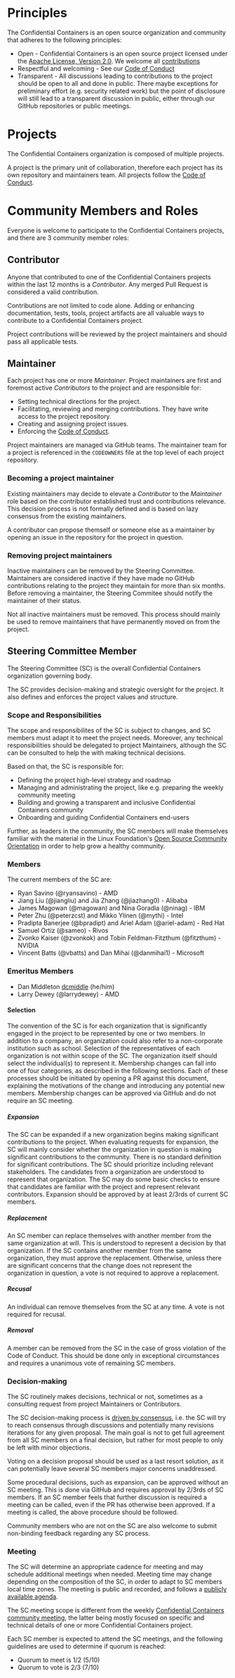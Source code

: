 # Principles

The Confidential Containers is an open source organization and community that adheres to the following principles:

* Open - Confidential Containers is an open source project licensed under the [Apache License, Version 2.0](https://www.apache.org/licenses/LICENSE-2.0).
  We welcome all [contributions](https://github.com/confidential-containers/community/blob/main/CONTRIBUTING.md)
* Respectful and welcoming - See our [Code of Conduct](https://github.com/confidential-containers/community/blob/main/CODE_OF_CONDUCT.md)
* Transparent - All discussions leading to contributions to the project should be open to all and done in public.
  There maybe exceptions for preliminary effort (e.g. security related work) but the point of disclosure will still lead to a transparent discussion in public, either through our GitHub repositories or public meetings.

# Projects

The Confidential Containers organization is composed of multiple projects.

A project is the primary unit of collaboration, therefore each project has its own repository and maintainers team.
All projects follow the [Code of Conduct](https://github.com/confidential-containers/community/blob/main/CODE_OF_CONDUCT.md).

# Community Members and Roles

Everyone is welcome to participate to the Confidential Containers projects, and there are 3 community member roles:

## Contributor

Anyone that contributed to one of the Confidential Containers projects within the last 12 months is a *Contributor*.
Any merged Pull Request is considered a valid contribution.

Contributions are not limited to code alone.
Adding or enhancing documentation, tests, tools, project artifacts are all valuable ways to contribute to a Confidential Containers project.

Project contributions will be reviewed by the project maintainers and should pass all applicable tests.

## Maintainer

Each project has one or more *Maintainer*.
Project maintainers are first and foremost active *Contributors* to the project and are responsible for:

* Setting technical directions for the project.
* Facilitating, reviewing and merging contributions.
  They have write access to the project repository.
* Creating and assigning project issues.
* Enforcing the [Code of Conduct](https://github.com/confidential-containers/community/blob/main/CODE_OF_CONDUCT.md).

Project maintainers are managed via GitHub teams. The maintainer team for a project is referenced in the `CODEOWNERS` file
at the top level of each project repository.

### Becoming a project maintainer

Existing maintainers may decide to elevate a *Contributor* to the *Maintainer* role based on the contributor established trust and contributions relevance.
This decision process is not formally defined and is based on lazy consensus from the existing maintainers.

A contributor can propose themself or someone else as a maintainer by opening an issue in the repository for the project in question.

### Removing project maintainers

Inactive maintainers can be removed by the Steering Committee.
Maintainers are considered inactive if they have made no GitHub contributions relating to the project they maintain
for more than six months.
Before removing a maintainer, the Steering Commitee should notify the maintainer of their status.

Not all inactive maintainers must be removed.
This process should mainly be used to remove maintainers that have permanently moved on from the project.

## Steering Committee Member

The Steering Committee (SC) is the overall Confidential Containers organization governing body.

The SC provides decision-making and strategic oversight for the project.
It also defines and enforces the project values and structure.

### Scope and Responsibilities

The scope and responsibilites of the SC is subject to changes, and SC members must adapt it to meet the project needs.
Moreover, any technical responsibilities should be delegated to project Maintainers, although the SC can be consulted to help the with making technical decisions.

Based on that, the SC is responsible for:

* Defining the project high-level strategy and roadmap
* Managing and administrating the project, like e.g. preparing the weekly community meeting
* Building and growing a transparent and inclusive Confidential Containers community
* Onboarding and guiding Confidential Containers end-users

Further, as leaders in the community, the SC members will make themselves familiar with the material in the Linux Foundation's [Open Source Community Orientation](https://training.linuxfoundation.org/training/inclusive-open-source-community-orientation-lfc102/) in order to help grow a healthy community.

### Members

The current members of the SC are:

* Ryan Savino (@ryansavino) - AMD
* Jiang Liu (@jiangliu) and Jia Zhang (@jiazhang0) - Alibaba
* James Magowan (@magowan) and Nina Goradia (@ninag) - IBM
* Peter Zhu (@peterzcst) and Mikko Ylinen (@mythi) - Intel
* Pradipta Banerjee (@bpradipt)  and Ariel Adam (@ariel-adam) - Red Hat
* Samuel Ortiz (@sameo) - Rivos
* Zvonko Kaiser (@zvonkok) and Tobin Feldman-Fitzthum (@fitzthum) - NVIDIA
* Vincent Batts (@vbatts) and Dan Mihai (@danmihai1) - Microsoft

### Emeritus Members

* Dan Middleton [dcmiddle](https://github.com/dcmiddle) (he/him)
* Larry Dewey (@larrydewey) - AMD

#### Selection

The convention of the SC is for each organization that is significantly engaged
in the project to be represented by one or two members.
In addition to a company, an organization could also refer to a
non-corporate institution such as school.
Selection of the representatives of each organization is not within scope
of the SC.
The organization itself should select the individual(s) to represent it.
Membership changes can fall into one of four categories,
as described in the following sections.
Each of these processes should be initiated by opening a PR against
this document, explaining the motivations of the change and introducing
any potential new members.
Membership changes can be approved via GitHub and do not require an SC meeting.

##### Expansion

The SC can be expanded if a new organization begins making significant contributions
to the project.
When evaluating requests for expansion, the SC will mainly consider whether
the organization in question is making significant contributions to the community.
There is no standard definition for significant contributions.
The SC should prioritize including relevant stakeholders.
The candidates from a organization are understood to represent
that organization. The SC may do some basic checks to ensure that
candidates are familiar with the project and represent relevant contributors.
Expansion should be approved by at least 2/3rds of current SC members.

##### Replacement

An SC member can replace themselves with another member from the same organization at will.
This is understood to represent a decision by that organization.
If the SC contains another member from the same organization, they must approve the replacement.
Otherwise, unless there are significant concerns that the change does not represent the
organization in question, a vote is not required to approve a replacement.

##### Recusal

An individual can remove themselves from the SC at any time. A vote is not required for recusal.

##### Removal

A member can be removed from the SC in the case of gross violation of the Code of Conduct.
This should be done only in exceptional circumstances and requires a unanimous vote of remaining SC members.

### Decision-making

The SC routinely makes decisions, technical or not, sometimes as a consulting request from project Maintainers or Contributors.

The SC decision-making process is [driven by consensus](https://en.wikipedia.org/wiki/Consensus_decision-making), i.e. the SC will try to reach consensus through discussions and potentially many revisions iterations for any given proposal.
The main goal is not to get full agreement from all SC members on a final decision, but rather for most people to only be left with minor objections.

Voting on a decision proposal should be used as a last resort solution, as it can potentially leave several SC members major concerns unaddressed.

Some procedural decisions, such as expansion, can be approved without an SC meeting. This is done via GitHub and requires approval by
2/3rds of SC members. If an SC member feels that further discussion is required a meeting can be called, even if the PR has otherwise been approved.
If a meeting is called, the above procedure should be followed.

Community members who are not on the SC are also welcome to submit non-binding feedback regarding any SC process.

### Meeting

The SC will determine an appropriate cadence for meeting and may schedule additional meetings when needed.
Meeting time may change depending on the composition of the SC, in order to adapt to SC members local time zones.
The meeting is public and recorded, and follows a [publicly available agenda](https://docs.google.com/document/d/1YNbkUlcosjN1MFKvs3bJ0CAIZJEp-UEFALW8lDgilLU).

The SC meeting scope is different from the weekly [Confidential Containers community meeting](https://docs.google.com/document/d/1E3GLCzNgrcigUlgWAZYlgqNTdVwiMwCRTJ0QnJhLZGA/edit?usp=sharing), the latter being mostly focused on specific and technical details of one or more Confidential Containers project.

Each SC member is expected to attend the SC meetings, and the following guidelines are used to determine if quorum is reached:

* Quorum to meet is 1/2 (5/10)
* Quorum to vote is 2/3 (7/10)
